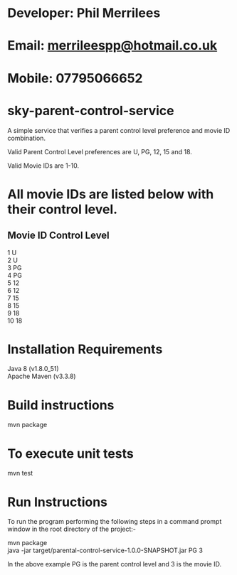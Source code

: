 # Developer: Phil Merrilees  
# Email: merrileespp@hotmail.co.uk  
# Mobile: 07795066652  

# sky-parent-control-service
A simple service that verifies a parent control level preference and movie ID combination. 

Valid Parent Control Level preferences are U, PG, 12, 15 and 18.

Valid Movie IDs are 1-10.

# All movie IDs are listed below with their control level.  

Movie ID   Control Level  
------------------------------  
1          U  
2          U  
3          PG  
4  		     PG  
5          12  
6          12  
7          15  
8          15  
9          18  
10         18   

# Installation Requirements
Java 8 (v1.8.0_51)  
Apache Maven (v3.3.8)

# Build instructions
mvn package

# To execute unit tests
mvn test

# Run Instructions
To run the program performing the following steps in a command prompt window in the root directory of the project:-

mvn package  
java -jar target/parental-control-service-1.0.0-SNAPSHOT.jar PG 3

In the above example PG is the parent control level and 3 is the movie ID.
